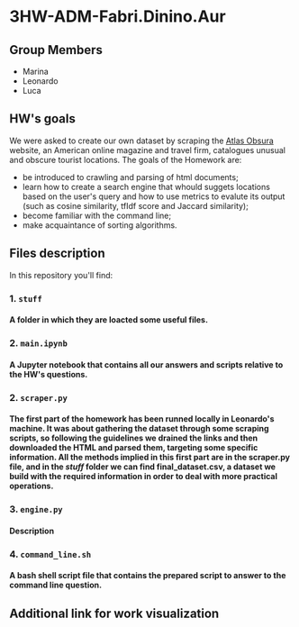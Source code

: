 # 3HW-ADM-Fabri.Dinino.Aur

## Group Members
* Marina
* Leonardo 
* Luca 

## HW's goals
We were asked to create our own dataset by scraping the [Atlas Obsura](https://www.atlasobscura.com/) website, an American online magazine and travel firm, catalogues unusual and obscure tourist locations. The goals of the Homework are:

* be introduced to crawling and parsing of html documents;
* learn how to create a search engine that whould suggets locations based on the user's query and how to use metrics to evalute its output (such as cosine similarity, tfIdf score and Jaccard similarity);
* become familiar with the command line;
* make acquaintance of sorting algorithms.

## Files description
In this repository you'll find:

### 1. `stuff`

#### A folder in which they are loacted some useful files. 

### 2. `main.ipynb`

#### A Jupyter notebook that contains all our answers and scripts relative to the HW's questions. 

### 2. `scraper.py`

#### The first part of the homework has been runned locally in Leonardo's machine. It was about gathering the dataset through some scraping scripts, so following the guidelines we drained the links and then downloaded the HTML and parsed them, targeting some specific information. All the methods implied in this first part are in the **scraper.py** file, and in the *stuff* folder we can find **final_dataset.csv**, a dataset we build with the required information in order to deal with more practical operations.

### 3. `engine.py`

#### Description

### 4. `command_line.sh`

#### A bash shell script file that contains the prepared script to answer to the command line question.

## Additional link for work visualization

